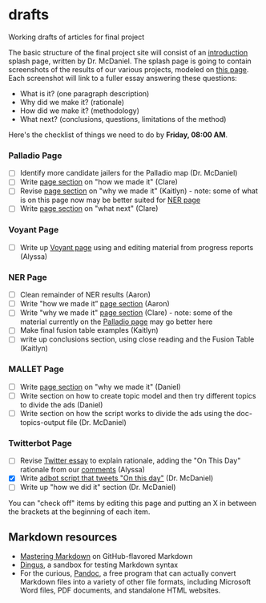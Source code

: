 drafts
======

Working drafts of articles for final project

The basic structure of the final project site will consist of an [introduction](00-introduction.md) splash page, written by Dr. McDaniel. The splash page is going to contain screenshots of the results of our various projects, modeled on [this page](http://dsl.richmond.edu/projects/). Each screenshot will link to a fuller essay answering these questions:

- What is it? (one paragraph description)
- Why did we make it? (rationale)
- How did we make it? (methodology)
- What next? (conclusions, questions, limitations of the method)

Here's the checklist of things we need to do by **Friday, 08:00 AM**.

### Palladio Page

- [ ] Identify more candidate jailers for the Palladio map (Dr. McDaniel)
- [ ] Write [page section](01-palladio.md) on "how we made it" (Clare)
- [ ] Revise [page section](01-palladio.md) on "why we made it" (Kaitlyn) - note: some of what is on this page now may be better suited for [NER page](03-ner.md)
- [ ] Write [page section](01-palladio.md) on "what next" (Clare)

### Voyant Page

- [ ] Write up [Voyant page](02-voyant.md) using and editing material from progress reports (Alyssa)

### NER Page

- [ ] Clean remainder of NER results (Aaron)
- [ ] Write "how we made it” [page section](03-ner.md) (Aaron)
- [ ] Write "why we made it" [page section](03-ner.md) (Clare) - note: some of the material currently on the [Palladio page](01-palladio.md) may go better here
- [ ] Make final fusion table examples (Kaitlyn)
- [ ] write up conclusions section, using close reading and the Fusion Table (Kaitlyn)

### MALLET Page

- [ ] Write [page section](04-mallet.md) on "why we made it" (Daniel)
- [ ] Write section on how to create topic model and then try different topics to divide the ads (Daniel)
- [ ] Write section on how the script works to divide the ads using the doc-topics-output file (Dr. McDaniel)

### Twitterbot Page

- [ ] Revise [Twitter essay](05-twitterbot.md) to explain rationale, adding the "On This Day" rationale from our [comments](http://digitalhistory.blogs.rice.edu/2014/04/08/updates-on-twitter-bot/#comments) (Alyssa)
- [X] Write [adbot script that tweets "On this day"](https://github.com/ricedh/adbot/blob/master/adbot-otd.py) (Dr. McDaniel)
- [ ] Write up "how we did it" section (Dr. McDaniel)

You can "check off" items by editing this page and putting an X in between the brackets at the beginning of each item.

## Markdown resources

- [Mastering Markdown](http://guides.github.com/overviews/mastering-markdown/) on GitHub-flavored Markdown
- [Dingus](http://daringfireball.net/projects/markdown/dingus), a sandbox for testing Markdown syntax
- For the curious, [Pandoc](http://johnmacfarlane.net/pandoc/), a free program that can actually convert Markdown files into a variety of other file formats, including Microsoft Word files, PDF documents, and standalone HTML websites.
